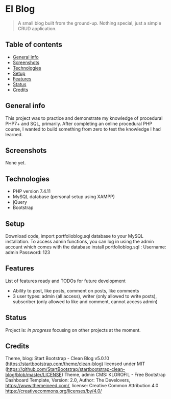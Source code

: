# El Blog
> A small blog built from the ground-up. Nothing special, just a simple CRUD application.

## Table of contents
* [General info](#general-info)
* [Screenshots](#screenshots)
* [Technologies](#technologies)
* [Setup](#setup)
* [Features](#features)
* [Status](#status)
* [Credits](#credits)

## General info
This project was to practice and demonstrate my knowledge of procedural PHP7+ and SQL, primarily.
After completing an online procedural PHP course, I wanted to build something from zero to test the knowledge I had learned.

## Screenshots
None yet.

## Technologies
* PHP version 7.4.11
* MySQL database (personal setup using XAMPP)
* jQuery
* Bootstrap

## Setup
Download code, import portfolioblog.sql database to your MySQL installation.
To access admin functions, you can log in using the admin account which comes with the database install portfolioblog.sql :
Username: admin
Password: 123

## Features
List of features ready and TODOs for future development
* Ability to post, like posts, comment on posts, like comments
* 3 user types: admin (all access), writer (only allowed to write posts), subscriber (only allowed to like and comment, cannot access admin)

## Status
Project is: _in progress_ focusing on other projects at the moment.

## Credits
Theme, blog:
Start Bootstrap - Clean Blog v5.0.10 (https://startbootstrap.com/theme/clean-blog) licensed under MIT (https://github.com/StartBootstrap/startbootstrap-clean-blog/blob/master/LICENSE)
Theme, admin CMS: KLOROFIL - Free Bootstrap Dashboard Template, Version: 2.0, Author: The Develovers, https://www.themeineed.com/, license: Creative Common Attribution 4.0 https://creativecommons.org/licenses/by/4.0/

